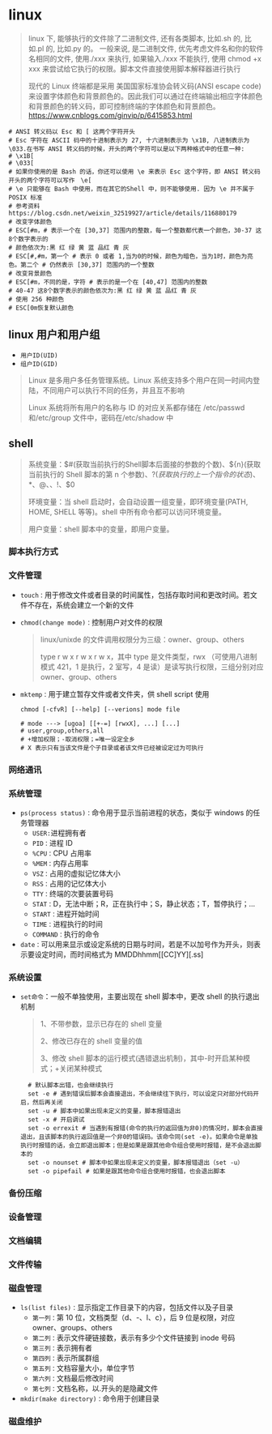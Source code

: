# linux

> linux 下, 能够执行的文件除了二进制文件, 还有各类脚本, 比如.sh 的, 比如.pl 的, 比如.py 的。 一般来说, 是二进制文件, 优先考虑文件名和你的软件名相同的文件, 使用./xxx 来执行, 如果输入./xxx 不能执行, 使用 chmod +x xxx 来尝试给它执行的权限。脚本文件直接使用脚本解释器进行执行
>
> 现代的 Linux 终端都是采用 美国国家标准协会转义码(ANSI escape code) 来设置字体颜色和背景颜色的。因此我们可以通过在终端输出相应字体颜色和背景颜色的转义码，即可控制终端的字体颜色和背景颜色。<https://www.cnblogs.com/ginvip/p/6415853.html>

```shell
# ANSI 转义码以 Esc 和 [ 这两个字符开头
# Esc 字符在 ASCII 码中的十进制表示为 27, 十六进制表示为 \x1B, 八进制表示为 \033.在书写 ANSI 转义码的时候，开头的两个字符可以是以下两种格式中的任意一种:
# \x1B[
# \033[
# 如果你使用的是 Bash 的话，你还可以使用 \e 来表示 Esc 这个字符，即 ANSI 转义码开头的两个字符可以写作　\e[
# \e 只能够在 Bash 中使用，而在其它的Shell 中，则不能够使用. 因为 \e 并不属于 POSIX 标准
# 参考资料https://blog.csdn.net/weixin_32519927/article/details/116880179
# 改变字体颜色
# ESC[#m，# 表示一个在 [30,37] 范围内的整数，每一个整数都代表一个颜色，30-37 这8个数字表示的
# 颜色依次为:黑 红 绿 黄 蓝 品红 青 灰
# ESC[#,#m，第一个 # 表示 0 或者 1,当为0的时候，颜色为暗色，当为1时，颜色为亮色。第二个 # 仍然表示 [30,37] 范围内的一个整数
# 改变背景颜色
# ESC[#m，不同的是，字符 # 表示的是一个在 [40,47] 范围内的整数
# 40-47 这8个数字表示的颜色依次为:黑 红 绿 黄 蓝 品红 青 灰
# 使用 256 种颜色
# ESC[0m恢复默认颜色
```

## linux 用户和用户组

- `用户ID(UID)`
- `组户ID(GID)`

> Linux 是多用户多任务管理系统。Linux 系统支持多个用户在同一时间内登陆，不同用户可以执行不同的任务，并且互不影响
>
> Linux 系统将所有用户的名称与 ID 的对应关系都存储在 /etc/passwd 和/etc/group 文件中，密码在/etc/shadow 中

## shell

> 系统变量：$#(获取当前执行的Shell脚本后面接的参数的个数)、${n}(获取当前执行的 Shell 脚本的第 n 个参数)、$?(获取执行的上一个指令的状态)、$\*、$@、$$、$!、$0
>
> 环境变量：当 shell 启动时，会自动设置一组变量，即环境变量(PATH, HOME, SHELL 等等)。shell 中所有命令都可以访问环境变量。
>
> 用户变量：shell 脚本中的变量，即用户变量。

### 脚本执行方式

>

### 文件管理

- `touch：`用于修改文件或者目录的时间属性，包括存取时间和更改时间。若文件不存在，系统会建立一个新的文件
- `chmod(change mode)：`控制用户对文件的权限

  > linux/unixde 的文件调用权限分为三级：owner、group、others
  >
  > type r w x r w x r w x，其中 type 是文件类型，rwx （可使用八进制模式 421，1 是执行，2 室写，4 是读）是读写执行权限，三组分别对应 owner、group、others

- `mktemp：`用于建立暂存文件或者文件夹，供 shell script 使用

  ```shell
  chmod [-cfvR] [--help] [--verions] mode file

  # mode ---> [ugoa] [[+-=] [rwxX], ...] [...]
  # user,group,others,all
  # +增加权限；-取消权限；=唯一设定全乡
  # X 表示只有当该文件是个子目录或者该文件已经被设定过为可执行

  ```

### 网络通讯

### 系统管理

- `ps(process status)：`命令用于显示当前进程的状态，类似于 windows 的任务管理器
  - `USER:`进程拥有者
  - `PID：`进程 ID
  - `%CPU：`CPU 占用率
  - `%MEM：`内存占用率
  - `VSZ：`占用的虚拟记忆体大小
  - `RSS：`占用的记忆体大小
  - `TTY：`终端的次要装置号码
  - `STAT：`D，无法中断；R，正在执行中；S，静止状态；T，暂停执行；...
  - `START：`进程开始时间
  - `TIME：`进程执行的时间
  - `COMMAND：`执行的命令
- `date：`可以用来显示或设定系统的日期与时间，若是不以加号作为开头，则表示要设定时间，而时间格式为 MMDDhhmm[[CC]YY][.ss]

### 系统设置

- `set命令`：一般不单独使用，主要出现在 shell 脚本中，更改 shell 的执行退出机制

  > 1、不带参数，显示已存在的 shell 变量
  >
  > 2、修改已存在的 shell 变量的值
  >
  > 3、修改 shell 脚本的运行模式(遇错退出机制)，其中-时开启某种模式；+关闭某种模式

  ```shell
    # 默认脚本出错，也会继续执行
    set -e # 遇到错误后脚本会直接退出，不会继续往下执行，可以设定只对部分代码开启，然后再关闭
    set -u # 脚本中如果出现未定义的变量，脚本报错退出
    set -x # 开启调试
    set -o errexit # 当遇到有报错(命令的执行的返回值为非0)的情况时，脚本会直接退出，且该脚本的执行返回值是一个非0的错误码。该命令同(set -e)。如果命令是单独执行时报错的话，会立即退出脚本；但是如果是跟其他命令组合使用时报错，是不会退出脚本的
    set -o nounset # 脚本中如果出现未定义的变量，脚本报错退出（set -u）
    set -o pipefail # 如果是跟其他命令组合使用时报错，也会退出脚本
  ```

### 备份压缩

### 设备管理

### 文档编辑

### 文件传输

### 磁盘管理

- `ls(list files)：`显示指定工作目录下的内容，包括文件以及子目录
  - `第一列：`第 10 位，文档类型（d、-、l、c），后 9 位是权限，对应 owner、groups、others
  - `第二列：`表示文件硬链接数，表示有多少个文件链接到 inode 号码
  - `第三列：`表示拥有者
  - `第四列：`表示所属群组
  - `第五列：`文档容量大小，单位字节
  - `第六列：`文档最后修改时间
  - `第七列：`文档名称，以.开头的是隐藏文件
- `mkdir(make directory)：`命令用于创建目录

### 磁盘维护
